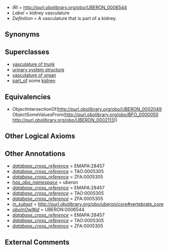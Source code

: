  * *IRI* = http://purl.obolibrary.org/obo/UBERON_0006544
 * *Label* = kidney vasculature
 * *Definition* = A vasculature that is part of a kidney.

## Synonyms


## Superclasses

 * [vasculature of trunk](../../UBERON/01/UBERON_0002201.md)
 * [urinary system structure](../../UBERON/54/UBERON_0006554.md)
 * [vasculature of organ](../../UBERON/76/UBERON_0006876.md)
 * [part_of](../../BFO/50/BFO_0000050.md) some [kidney](../../UBERON/13/UBERON_0002113.md)

## Equivalencies

 * ObjectIntersectionOf(<http://purl.obolibrary.org/obo/UBERON_0002049> ObjectSomeValuesFrom(<http://purl.obolibrary.org/obo/BFO_0000050> <http://purl.obolibrary.org/obo/UBERON_0002113>))

## Other Logical Axioms


## Other Annotations

 * *[database_cross_reference](../../ef/oboInOwl#hasDbXref.md)* = EMAPA:28457
 * *[database_cross_reference](../../ef/oboInOwl#hasDbXref.md)* = TAO:0005305
 * *[database_cross_reference](../../ef/oboInOwl#hasDbXref.md)* = ZFA:0005305
 * *[has_obo_namespace](../../ce/oboInOwl#hasOBONamespace.md)* = uberon
 * *[database_cross_reference](../../ef/oboInOwl#hasDbXref.md)* = EMAPA:28457
 * *[database_cross_reference](../../ef/oboInOwl#hasDbXref.md)* = TAO:0005305
 * *[database_cross_reference](../../ef/oboInOwl#hasDbXref.md)* = ZFA:0005305
 * *[in_subset](../../et/oboInOwl#inSubset.md)* = http://purl.obolibrary.org/obo/uberon/core#vertebrate_core
 * *[oboInOwl#id](../../id/oboInOwl#id.md)* = UBERON:0006544
 * *[database_cross_reference](../../ef/oboInOwl#hasDbXref.md)* = EMAPA:28457
 * *[database_cross_reference](../../ef/oboInOwl#hasDbXref.md)* = TAO:0005305
 * *[database_cross_reference](../../ef/oboInOwl#hasDbXref.md)* = ZFA:0005305

## External Comments

